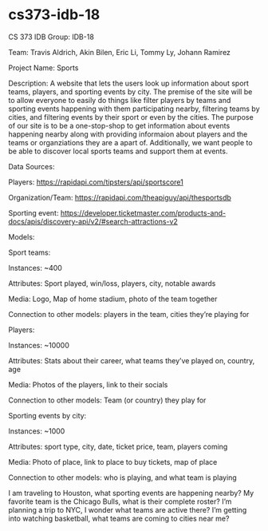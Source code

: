 # cs373-idb-18


CS 373 IDB
Group: IDB-18

Team: Travis Aldrich, Akin Bilen, Eric Li, Tommy Ly, Johann Ramirez

Project Name: Sports

Description: A website that lets the users look up information about sport teams, players, and sporting events by city. The premise of the site will be to allow everyone to easily do things like filter players by teams and sporting events happening with them participating nearby, filtering teams by cities, and filtering events by their sport or even by the cities. The purpose of our site is to be a one-stop-shop to get information about events happening nearby along with providing informaion about players and the teams or organziations they are a apart of. Additionally, we want people to be able to discover local sports teams and support them at events.

Data Sources:

Players: https://rapidapi.com/tipsters/api/sportscore1 

Organization/Team: https://rapidapi.com/theapiguy/api/thesportsdb 

Sporting event: https://developer.ticketmaster.com/products-and-docs/apis/discovery-api/v2/#search-attractions-v2



Models:


Sport teams:

Instances: ~400

Attributes: Sport played, win/loss, players, city, notable awards

Media: Logo, Map of home stadium, photo of the team together

Connection to other models: players in the team, cities they’re playing for



Players:

Instances: ~10000

Attributes: Stats about their career, what teams they’ve played on, country, age

Media:  Photos of the players, link to their socials

Connection to other models:  Team (or country) they play for



Sporting events by city:

Instances: ~1000

Attributes: sport type, city, date, ticket price, team, players coming

Media: Photo of place, link to place to buy tickets, map of place

Connection to other models: who is playing, and what team is playing


I am traveling to Houston, what sporting events are happening nearby?
My favorite team is the Chicago Bulls, what is their complete roster?
I’m planning a trip to NYC, I wonder what teams are active there?
I’m getting into watching basketball, what teams are coming to cities near me?